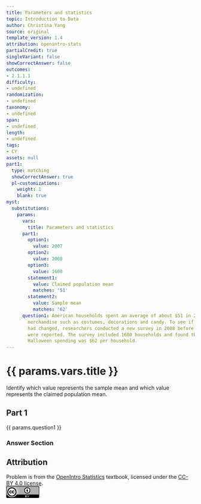 ```yaml
---
title: Parameters and statistics
topic: Introduction to Data
author: Christina Yang
source: original
template_version: 1.4
attribution: openintro-stats
partialCredit: true
singleVariant: false
showCorrectAnswer: false
outcomes:
- 2.1.1.1
difficulty:
- undefined
randomization:
- undefined
taxonomy:
- undefined
span:
- undefined
length:
- undefined
tags:
- CY
assets: null
part1:
  type: matching
  showCorrectAnswer: true
  pl-customizations:
    weight: 1
    blank: true
myst:
  substitutions:
    params:
      vars:
        title: Parameters and statistics
      part1:
        option1:
          value: 2007
        option2:
          value: 2008
        option3:
          value: 1600
        statement1:
          value: Claimed population mean
          matches: '51'
        statement2:
          value: Sample mean
          matches: '62'
      question1: American households spent an average of about $51 in 2007 on Halloween
        merchandise such as costumes, decorations and candy. To see if this number
        had changed, researchers conducted a new survey in 2008 before industry numbers
        were reported. The survey included 1600 households and found that average
        Halloween spending was $62 per household.
---
```

# {{ params.vars.title }}
Identify which value represents the sample mean and which value represents the claimed population mean.

## Part 1

<div class="mathjax_ignore">
{{ params.question1 }}
</div>

### Answer Section

<!-- ### pl-answer-panel

Part 1: Population mean, $\mu_{2007} = {{ params.part1.num1 }}$; sample mean, $\bar{x}_{2008} = {{ params.part1.num5 }}$ -->

<!--
### pl-answer-panel

Part 2: Population mean, $\mu_{2001} = {{ params.part2.num2 }}$; sample mean, $\bar{x}_{2012} = {{ params.part2.num4 }}$ -->

## Attribution

Problem is from the [OpenIntro Statistics](https://openintro.org/book/os/) textbook, licensed under the [CC-BY 4.0 license](https://creativecommons.org/licenses/by/4.0/).<br>![Image representing the Creative Commons 4.0 BY license.](https://raw.githubusercontent.com/firasm/bits/master/by.png)